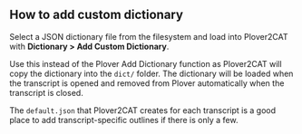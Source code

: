 ## How to add custom dictionary

Select a JSON dictionary file from the filesystem and load into Plover2CAT with **Dictionary > Add Custom Dictionary**.

Use this instead of the Plover Add Dictionary function as Plover2CAT will copy the dictionary into the `dict/` folder. The dictionary will be loaded when the transcript is opened and removed from Plover automatically when the transcript is closed.

The `default.json` that Plover2CAT creates for each transcript is a good place to add transcript-specific outlines if there is only a few.